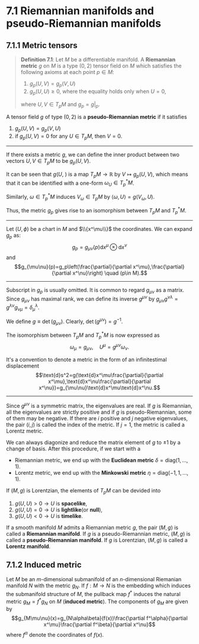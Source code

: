 # 7.1 Riemannian manifolds and pseudo-Riemannian manifolds


## 7.1.1 Metric tensors


>**Definition 7.1**: Let $M$ be a differentiable manifold. A **Riemannian metric** $g$ on $M$ is a type $(0, 2)$ tensor field on $M$ which satisfies the following axioms at each point $p \in M$:
>1. $g_p(U,V)=g_p(V,U)$
>2. $g_p(U,U)\ge0$, where the equality holds only when $U=0$,
>
>where $U,V\in T_p M$ and $g_p=g|_p$.

A tensor field $g$ of type $(0, 2)$ is a **pseudo-Riemannian metric** if it satisfies
1. $g_p(U,V)=g_p(V,U)$
2. if $g_p(U,V)=0$ for any $U\in T_p M$, then $V=0$.

---
If there exists a metric $g$, we can define the inner product between two vectors $U, V\in T_pM$ to be $g_p(U,V)$.

It can be seen that $g(U,\ )$ is a map $T_pM\to \mathbb{R}$ by $V\mapsto g_p(U,V)$, which means that it can be identified with a one-form $\omega_U\in T_p^* M$. 

Similarly, $\omega\in T^*_p M$ induces $V_\omega\in T_pM$ by $\langle \omega,U\rangle=g(V_\omega,U)$.

Thus, the metric $g_p$ gives rise to an isomorphism between $T_pM$ and $T^*_pM$.

---
Let $(U,\phi)$ be a chart in $M$ and $\\{x^\mu\\}$ the coordinates. We can expand $g_p$ as:
$$g_p=g_{\mu\nu}(p)\text{d}x^\mu\otimes\text{d}x^\nu$$
and
$$g_{\mu\nu}(p)=g_p\left(\frac{\partial}{\partial x^\mu},\frac{\partial}{\partial x^\nu}\right) \quad (p\in M).$$

---
Subscript in $g_p$ is usually omitted. It is common to regard $g_{\mu\nu}$ as a matrix. Since $g_{\mu\nu}$ has maximal rank, we can define its inverse $g^{\mu\nu}$ by $g_{\mu\nu}g^{\nu\lambda}=g^{\lambda\nu}g_{\nu\mu}=\delta^\lambda_\mu$.

We define $g\equiv\det(g_{\mu\nu})$. Clearly, $\det(g^{\mu\nu})=g^{-1}$.

The isomorphism between $T_p M$ and $T^*_p M$ is now expressed as
$$\omega_\mu=g_{\mu\nu},\quad U^\mu=g^{\mu\nu}\omega_\nu.$$

It's a convention to denote a metric in the form of an infinitestimal displacement
$$\text{d}s^2=g(\text{d}x^\mu\frac{\partial}{\partial x^\mu},\text{d}x^\nu\frac{\partial}{\partial x^\nu})=g_{\mu\nu}\text{d}x^\mu\text{d}x^\nu.$$

---

Since $g^{\mu\nu}$ is a symmetric matrix, the eigenvalues are real. If $g$ is Riemannian, all the eigenvalues are strictly positive and if $g$ is pseudo-Riemannian, some of them may be negative. If there are $i$ positive and $j$ negative eigenvalues, the pair $(i, j)$ is called the index of the metric. If $j = 1$, the metric is called a Lorentz metric.

We can always diagonize and reduce the matrix element of $g$ to $\pm1$ by a change of basis. After this procedure, if we start with a
- Riemannian metric, we end up with the **Euclidean metric** $\delta=\text{diag}(1,\dots,1)$.
- Lorentz metric, we end up with the **Minkowski metric** $\eta=\text{diag}(-1,1,\dots,1)$.

If $(M,g)$ is Lorentzian, the elements of $T_p M$ can be devided into
1. $g(U,U)\gt0\to U$ is **spacelike**,
2. $g(U,U)=0\to U$ is **lightlike**(or **null**),
3. $g(U,U)\lt0\to U$ is **timelike**.

If a smooth manifold $M$ admits a Riemannian metric $g$, the pair $(M, g)$ is called a **Riemannian manifold**. If $g$ is a pseudo-Riemannian metric, $(M,g)$ is called a **pseudo-Riemannian manifold**. If $g$ is Lorentzian, $(M, g)$ is called a **Lorentz manifold**.

## 7.1.2 Induced metric

Let $M$ be an $m$-dimensional submanifold of an $n$-dimensional Riemanian manifold $N$ with the metric $g_N$. If $f:M\to N$ is the embedding which induces the submanifold structure of $M$, the pullback map $f^*$ induces the natural metric $g_M=f^* g_N$ on $M$ (**induced metric**). The components of $g_M$ are given by
$$g_{M\mu\nu}(x)=g_{N\alpha\beta}(f(x))\frac{\partial f^\alpha}{\partial x^\mu}\frac{\partial f^\beta}{\partial x^\nu}$$
where $f^\alpha$ denote the coordinates of $f(x)$.